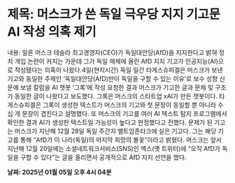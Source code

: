 # **제목: 머스크가 쓴 독일 극우당 지지 기고문 AI 작성 의혹 제기**

  내용: 일론 머스크 테슬라 최고경영자(CEO)가 독일대안당(AfD)을 지지한다고 밝혀 정치 개입 논란이 커지는 가운데 그가 독일 매체에 올린 AfD 지지 기고가 인공지능(AI)으로 작성됐다는 의혹이 나왔다.4일(현지시간) 독일 일간 타게스슈피겔은 머스크가 보낸 기고와 동일한 주제인 ‘독일대안당(AfD)만이 독일을 구할 수 있는 이유’로 보수 성향 신문에 보낼 칼럼을 AI 챗봇 ‘그록’에 작성 요청한 결과 머스크가 기고한 글과 문체 및 구조가 동일한 글이 나왔다고 보도했다. 그록은 머스크의 스타트업 xAI가 만든 챗봇이다. 타게스슈피겔은 그록이 생성한 텍스트가 머스크의 기고와 첫 문장이 동일할 뿐 아니라 수십 개 문장이 겹친다고 설명했다. 또 머스크의 기고를 여러 AI 텍스트 탐지 프로그램에서 확인한 결과  AI가 생성한 텍스트일 가능성이 높다고 판정했다고 전했다. 문제가 된 기고는 머스크가 지난해 12월 28일 독일 주간지 벨트암존타크에 실은 기고다. 그는 해당 기고를 통해 “AfD가 이 나라(독일)의 마지막 희망의 불꽃”이라고 밝혔다. 머스크는 앞서 지난해 12월 20일에는 소셜네트워크서비스(SNS)인 엑스(옛 트위터)에 “오직 AfD가 독일을 구할 수 있다”는 글을 올리면서 공개적으로 AfD 지지 선언을 했다.

  **날짜: 2025년 01월 05일 오후 4시 04분**